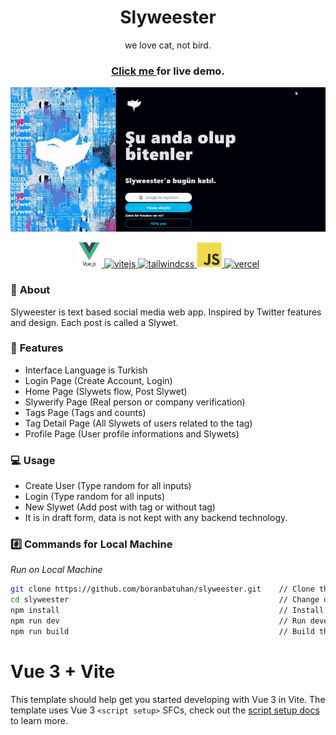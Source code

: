 <h1 align="center">Slyweester</h1>

<p align="center"> we love cat, not bird. </p>
<h3 align="center"><a href="https://slyweester.vercel.app/" target="_blank"> Click me </a> for live demo.</h3>

<p align="center"><img src="src/assets/webres.gif" loading="eager" alt="webres-demo" /></a> </p>

<div align="center">
<a href="https://vuejs.org/" target="_blank" rel="noreferrer"> <img src="https://raw.githubusercontent.com/devicons/devicon/master/icons/vuejs/vuejs-original-wordmark.svg" alt="vuejs" width="40" height="40"/> </a> 
<a href="https://vitejs.dev" target="_blank" rel="noreferrer"> <img src="https://vitejs.dev/logo-with-shadow.png" alt="vitejs" width="40" height="40"/> </a> 
 <a href="https://tailwindcss.com/" target="_blank" rel="noreferrer"> <img src="https://www.vectorlogo.zone/logos/tailwindcss/tailwindcss-icon.svg" alt="tailwindcss" width="40" height="40"/> 
 </a>  
<a href="https://developer.mozilla.org/en-US/docs/Web/JavaScript" target="_blank" rel="noreferrer"> <img src="https://raw.githubusercontent.com/devicons/devicon/master/icons/javascript/javascript-original.svg" alt="javascript" width="40" height="40"/> </a> 
<a href="https://vercel.com" target="_blank" rel="noreferrer"> <img src="https://seeklogo.com/images/V/vercel-logo-F748E39008-seeklogo.com.png" alt="vercel" width="40" height="40"/> </a> 

</div>


### 📔 **About**

Slyweester is text based social media web app. Inspired by Twitter features and design. Each post is called a Slywet.

### 📜 **Features**
- Interface Language is Turkish
- Login Page (Create Account, Login)
- Home Page (Slywets flow, Post Slywet)
- Slywerify Page (Real person or company verification)
- Tags Page (Tags and counts)
- Tag Detail Page (All Slywets of users related to the tag)
- Profile Page (User profile informations and Slywets)


### 💻 **Usage**
- Create User (Type random for all inputs)
- Login (Type random for all inputs)
- New Slywet (Add post with tag or without tag)
- It is in draft form, data is not kept with any backend technology.

<!-- - [Vue](https://vuejs.org/) -->


### #️⃣ **Commands for Local Machine**

_Run on Local Machine_

```sh
git clone https://github.com/boranbatuhan/slyweester.git    // Clone the repository.
cd slyweester                                               // Change directory.
npm install                                                 // Install dependencies.
npm run dev                                                 // Run development mode.
npm run build                                               // Build the project.
```

# Vue 3 + Vite

This template should help get you started developing with Vue 3 in Vite. The template uses Vue 3 `<script setup>` SFCs, check out the [script setup docs](https://v3.vuejs.org/api/sfc-script-setup.html#sfc-script-setup) to learn more.